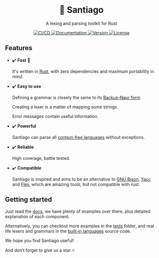 <!--
SPDX-FileCopyrightText: 2022 Kevin Amado <kamadorueda@gmail.com>

SPDX-License-Identifier: GPL-3.0-only
-->

<h1 align="center">🐆 Santiago</h2>

<p align="center">A lexing and parsing toolkit for Rust</p>

<p align="center">
  <a href="https://buildkite.com/kamadorueda/santiago">
    <img
      alt="CI/CD"
      src="https://badge.buildkite.com/4b931515838b1cf833c90ef188b455f4fbb336f2b416fec20c.svg?branch=main"
    >
    </img>
  </a>
  <a href="https://docs.rs/santiago">
    <img
      alt="Documentation"
      src="https://img.shields.io/docsrs/santiago?color=brightgreen"
    >
    </img>
  </a>
  <a href="https://crates.io/crates/santiago">
    <img
      alt="Version"
      src="https://img.shields.io/crates/v/santiago?color=brightgreen"
    >
    </img>
  </a>
  <a href="https://spdx.org/licenses/GPL-3.0-only.html">
    <img
      alt="License"
      src="https://img.shields.io/crates/l/santiago?color=brightgreen"
    >
    </img>
  </a>
  <!-- <a href="https://crates.io/crates/santiago">
    <img
      alt="Downloads"
      src="https://img.shields.io/crates/d/santiago"
    >
    </img>
  </a> -->

</p>

## Features

- ✔️ **Fast** 🦀

  It's written in [Rust](https://www.rust-lang.org/),
  with zero dependencies and
  maximum portability in mind.

- ✔️ **Easy to use**

  Defining a grammar is closely the same to its
  [Backus–Naur form](https://en.wikipedia.org/wiki/Backus%E2%80%93Naur_form)

  Creating a lexer is a matter of mapping some strings.

  Error messages contain useful information.

- ✔️ **Powerful**

  Santiago can parse all [context-free languages](https://en.wikipedia.org/wiki/Context-free_grammar) without exceptions.
  <!--
    It performs:

    - Linear time and space lexing.
    - Linear time and space parsing of
      [deterministic grammars](https://en.wikipedia.org/wiki/Deterministic_context-free_grammar).
    - Linear space and quadratic time of
      [unambiguous grammars](https://en.wikipedia.org/wiki/Unambiguous_grammar).
    - Linear space and cubic time of
      highly [ambiguous grammars](https://en.wikipedia.org/wiki/Ambiguous_grammar).
  -->

- ✔️ **Reliable**

  High coverage, battle tested.

- ✔️ **Compatible**

  Santiago is inspired and aims to be an alternative to
  [GNU Bison](https://en.wikipedia.org/wiki/GNU_Bison),
  [Yacc](https://en.wikipedia.org/wiki/Yacc) and
  [Flex](<https://en.wikipedia.org/wiki/Flex_(lexical_analyser_generator)>),
  which are amazing tools,
  but not compatible with rust.

## Getting started

Just read the [docs](https://docs.rs/santiago),
we have plenty of examples over there,
plus detailed explanation of each component.

Alternatively,
you can checkout more examples
in the [tests](https://github.com/kamadorueda/santiago/tree/main/tests)
folder,
and real life lexers and grammars
in the [built-in languages](https://github.com/kamadorueda/santiago/tree/main/src/languages)
source code.

We hope you find Santiago useful!

And don’t forget to give us a star ⭐
